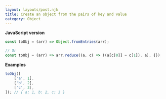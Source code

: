 ```yaml
---
layout: layouts/post.njk
title: Create an object from the pairs of key and value
category: Object
---
```


**JavaScript version**

```js
const toObj = (arr) => Object.fromEntries(arr);

// Or
const toObj = (arr) => arr.reduce((a, c) => ((a[c[0]] = c[1]), a), {});
```

**Examples**

```js
toObj([
	['a', 1],
	['b', 2],
	['c', 3],
]); // { a: 1, b: 2, c: 3 }
```

